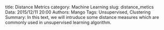title: Distance Metrics
category: Machine Learning
slug: distance_metics
Data: 2015/12/11 20:00
Authors: Mango
Tags: Unsupervised, Clustering
Summary: In this text, we will intruduce some distance measures which are commonly used in unsupervised learning algorithm.


